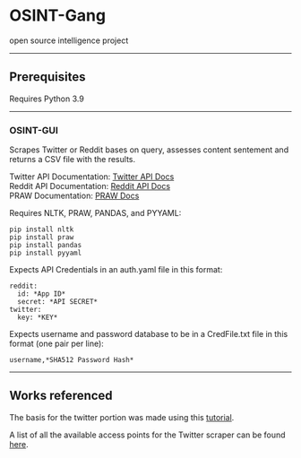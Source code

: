 # OSINT-Gang

open source intelligence project

---

## Prerequisites

Requires Python 3.9

---

### OSINT-GUI

Scrapes Twitter or Reddit bases on query, assesses content sentement and returns a CSV file with the results.

Twitter API Documentation: [Twitter API Docs](https://developer.twitter.com/en/docs)  
Reddit API Documentation: [Reddit API Docs](https://www.reddit.com/dev/api/)  
PRAW Documentation: [PRAW Docs](https://praw.readthedocs.io/en/stable/)

Requires NLTK, PRAW, PANDAS, and PYYAML:

    pip install nltk
    pip install praw
    pip install pandas
    pip install pyyaml

Expects API Credentials in an auth.yaml file in this format:

    reddit:
      id: *App ID*
      secret: *API SECRET*
    twitter:
      key: *KEY*

Expects username and password database to be in a CredFile.txt file in this format (one pair per line):

    username,*SHA512 Password Hash*
---
## Works referenced

The basis for the twitter portion was made using this [tutorial](https://towardsdatascience.com/an-extensive-guide-to-collecting-tweets-from-twitter-api-v2-for-academic-research-using-python-3-518fcb71df2a).

A list of all the available access points for the Twitter scraper can be found [here](https://developer.twitter.com/en/docs/api-reference-index).
